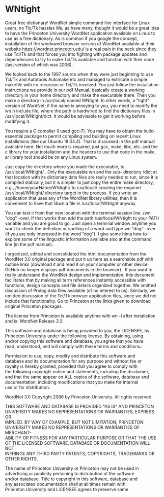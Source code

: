 # WNtight
Great free dictionary! WordNet simple command line interface for Linux users, no Tlc/Tk hassles
We, as have many, thought it would be a great idea to have the Princeton University WordNet application available on Linux
to use as a free dictionary. As is common if you google the concept, installation of the windowed browser version of WordNet
available at their website https://wordnet.princeton.edu/ is a real pain in the neck since they use Tcl/Tk and that forces
you into fighting with package updates and dependencies to try to make Tcl/Tk available and function with their code 
(last version of which was 2006). 

We looked back to the 1997 source when they were just beginning to use Tcl/Tk and Autotools Automake etc and managed to
extricate a simple makefile with no recursion or Tcl/Tk involved. You just follow the installation instructions we provide
in our pdf Manual, basically create a working directory in your home directory and make the executable there. Then you make
a directory in /usr/local/ named WNtight. In other words, a "tight" version of WordNet; if the name is annoying to you, 
you need to modify the wn.h include file, where the path is hardwired to find the dictionary files in 
/usr/local/WNtight/dict. It would be advisable to get it working before modifying it. 

You require a C compiler (I used gcc-7). You may have to obtain the build-essential package to permit compiling and building
on recent Linux installations (like our Ubuntu 18.04.4). That is discussed in the pdf manual available here. Not much
more is required, just gcc, make, libc, etc. and the c library for your installation and the headers to use that
code in the make. ar library tool should be on any Linux system.

Just copy the directory where you made the executable, to /usr/local/WNtight/ . Only the executable wn and the sub-
directory /dict at that location with its dictionary data files are really needed to run, since it is compiled
statically, but it is simpler to just copy the entire make directory, e.g., /home/yourName/WNtight/ to /usr/local/
creating the required /usr/local/WNtight/ directory target in the process. If you write an application that uses
any of the WordNet library utilities, then it is convenient to have that libwn.a file in /usr/local/WNtight anyway.

You can test it from that new location with the terminal session line ./wn "dog" -over. If that works then 
add the path /usr/local/WNtight to your PATH variable and you are good to go. Just open a terminal window anytime you
want to check the definition or spelling of a word and type wn "dog" -over (if you are only interested in the word "dog").
I give some hints how to explore some of the linguistic information available also at the command line (in the pdf manual).

I organized, edited and consolidated the html documentation from the WordNet 3.0 original package and put it up here as a 
searchable pdf with outline links (download it and read it on your computer or other device; GitHub no longer displays pdf documents in the browser) . If you want to really understand the WordNet design and implementation, this document
facilitates that by making all term references instantly accessible with functions, design concepts and file details
organized together. We omitted discussion of Prolog data files available (of no interest to us). Similarly, we omitted
discussion of the Tcl/Tk browser application files, since we did not include that functionality. Go to Princeton at
the links given to download original Princeton packages.

The license from Princeton is available anytime with wn -l after installation and is:
WordNet Release 3.0

This software and database is being provided to you, the LICENSEE, by  
Princeton University under the following license.  By obtaining, using  
and/or copying this software and database, you agree that you have  
read, understood, and will comply with these terms and conditions.:  
  
Permission to use, copy, modify and distribute this software and  
database and its documentation for any purpose and without fee or  
royalty is hereby granted, provided that you agree to comply with  
the following copyright notice and statements, including the disclaimer,  
and that the same appear on ALL copies of the software, database and  
documentation, including modifications that you make for internal  
use or for distribution.  
  
WordNet 3.0 Copyright 2006 by Princeton University.  All rights reserved.  
  
THIS SOFTWARE AND DATABASE IS PROVIDED "AS IS" AND PRINCETON  
UNIVERSITY MAKES NO REPRESENTATIONS OR WARRANTIES, EXPRESS OR  
IMPLIED.  BY WAY OF EXAMPLE, BUT NOT LIMITATION, PRINCETON  
UNIVERSITY MAKES NO REPRESENTATIONS OR WARRANTIES OF MERCHANT-  
ABILITY OR FITNESS FOR ANY PARTICULAR PURPOSE OR THAT THE USE  
OF THE LICENSED SOFTWARE, DATABASE OR DOCUMENTATION WILL NOT  
INFRINGE ANY THIRD PARTY PATENTS, COPYRIGHTS, TRADEMARKS OR  
OTHER RIGHTS.  
  
The name of Princeton University or Princeton may not be used in  
advertising or publicity pertaining to distribution of the software  
and/or database.  Title to copyright in this software, database and  
any associated documentation shall at all times remain with  
Princeton University and LICENSEE agrees to preserve same.  




